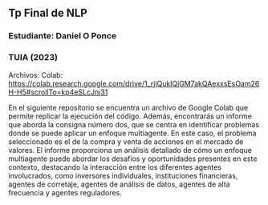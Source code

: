 ## Tp Final de NLP
### Estudiante: Daniel O Ponce
### TUIA (2023)
Archivos:
Colab: https://colab.research.google.com/drive/1_rjiQuklQjGM7akQAexxsEsOam26H-H5#scrollTo=kp4eSLcJnj31

En el siguiente repositorio se encuentra un archivo de Google Colab que permite replicar la ejecución del código. Además, encontrarás un informe que aborda la consigna número dos, que se centra en identificar problemas donde se puede aplicar un enfoque multiagente. En este caso, el problema seleccionado es el de la compra y venta de acciones en el mercado de valores. El informe proporciona un análisis detallado de cómo un enfoque multiagente puede abordar los desafíos y oportunidades presentes en este contexto, destacando la interacción entre los diferentes agentes involucrados, como inversores individuales, instituciones financieras, agentes de corretaje, agentes de análisis de datos, agentes de alta frecuencia y agentes reguladores.

